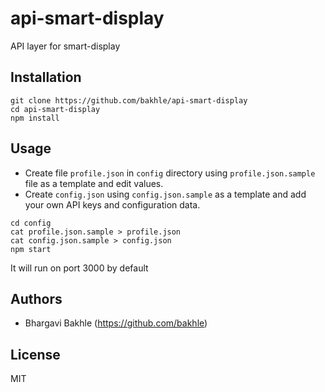# api-smart-display
API layer for smart-display


## Installation

```console
git clone https://github.com/bakhle/api-smart-display
cd api-smart-display
npm install
```


## Usage

* Create file `profile.json` in `config` directory using `profile.json.sample` file as a template and edit values.
* Create `config.json` using `config.json.sample` as a template and add your own API keys and configuration data.

```console
cd config
cat profile.json.sample > profile.json
cat config.json.sample > config.json
npm start
```

It will run on port 3000 by default


## Authors

* Bhargavi Bakhle (https://github.com/bakhle)


## License

MIT
